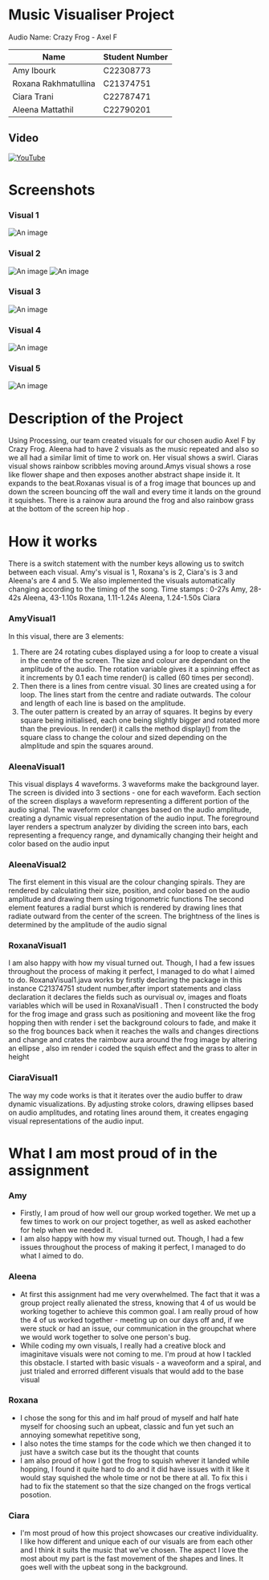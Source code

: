 # Music Visualiser Project

Audio Name: Crazy Frog - Axel F

| Name | Student Number |
|-----------|-----------|
|Amy Ibourk | C22308773 |
|Roxana Rakhmatullina | C21374751 |
|Ciara Trani | C22787471 |
|Aleena Mattathil | C22790201 |

## Video
[![YouTube](images/AleenaVisual2.png)](https://youtu.be/r7nN0u-_N_8)

# Screenshots
### Visual 1
![An image](images/AmyVisual.png)

### Visual 2
![An image](images/RoxanaVisual1-1.png)
![An image](images/RoxanaVisual1-2.png)

### Visual 3
![An image](images/CiaraVisual1-1.png)
### Visual 4
![An image](images/AleenaVisual2.png)

### Visual 5
![An image](images/AleenaVisual1.png)

# Description of the Project
Using Processing, our team created visuals for our chosen audio Axel F by Crazy Frog. Aleena had to have 2 visuals as the music repeated and also so we all had a similar limit of time to work on. Her visual shows a swirl. Ciaras visual shows rainbow scribbles moving around.Amys visual shows a rose like flower shape and then exposes another abstract shape inside it. It expands to the beat.Roxanas visual is of a frog image that bounces up and down the screen bouncing off the wall and every time it lands on the ground it squishes. There is a rainow aura around the frog and also rainbow grass at the bottom of the screen hip hop .

# How it works
There is a switch statement with the number keys allowing us to switch between each visual. Amy's visual is 1, Roxana's is 2, Ciara's is 3 and Aleena's are 4 and 5. We also implemented the visuals automatically changing according to the timing of the song. Time stamps : 0-27s Amy, 28-42s Aleena, 43-1.10s Roxana, 1.11-1.24s Aleena, 1.24-1.50s Ciara

### AmyVisual1
In this visual, there are 3 elements:
1. There are 24 rotating cubes displayed using a for loop to create a visual in the centre of the screen. The size and colour are dependant on the amplitude of the audio. The rotation variable gives it a spinning effect as it increments by 0.1 each time render() is called (60 times per second).
1. Then there is a lines from centre visual. 30 lines are created using a for loop. The lines start from the centre and radiate outwards. The colour and length of each line is based on the amplitude.
1. The outer pattern is created by an array of squares. It begins by every square being initialised, each one being slightly bigger and rotated more than the previous. In render() it calls the method display() from the square class to  change the colour and sized depending on the almplitude and spin the squares around.

### AleenaVisual1
This visual displays 4 waveforms. 
3 waveforms make the background layer. The screen is divided into 3 sections - one for each waveform. Each section of the screen displays a waveform representing a different portion of the audio signal. The waveform color changes based on the audio amplitude, creating a dynamic visual representation of the audio input. 
The foreground layer renders a spectrum analyzer by dividing the screen into bars, each representing a frequency range, and dynamically changing their height and color based on the audio input

### AleenaVisual2
The first element in this visual are the colour changing spirals. They are rendered by calculating their size, position, and color based on the audio amplitude and drawing them using trigonometric functions
The second element features a radial burst which is rendered by drawing lines that radiate outward from the center of the screen. The brightness of the lines is determined by the amplitude of the audio signal

### RoxanaVisual1
I am also happy with how my visual turned out. Though, I had a few issues throughout the process of making it perfect, I managed to do what I aimed to do. RoxanaVisual1.java works by firstly declaring the package in this instance C21374751 student number,after import statements and class declaration it declares the fields such as ourvisual ov, images and floats variables which will be used in RoxanaVisual1 . Then I constructed the body for the frog image and grass such as positioning and moveent like the frog hopping then with render i set the background colours to fade, and make it so the frog bounces back when it reaches the walls and changes directions and change and crates the raimbow aura around the frog image by altering an ellipse , also im render i coded the squish effect and the grass to alter in height

### CiaraVisual1
The way my code works is that it iterates over the audio buffer to draw dynamic visualizations. By adjusting stroke colors, drawing ellipses based on audio amplitudes, and rotating lines around them, it creates engaging visual representations of the audio input.


# What I am most proud of in the assignment
### Amy
- Firstly, I am proud of how well our group worked together. We met up a few times to work on our project together, as well as asked eachother for help when we needed it.
- I am also happy with how my visual turned out. Though, I had a few issues throughout the process of making it perfect, I managed to do what I aimed to do.

### Aleena
- At first this assignment had me very overwhelmed. The fact that it was a group project really alienated the stress, knowing that 4 of us would be working together to achieve this common goal. I am really proud of how the 4 of us worked together - meeting up on our days off and, if we were stuck or had an issue, our communication in the groupchat where we would work together to solve one person's bug.
- While coding my own visuals, I really had a creative block and imaginitave visuals were not coming to me. I'm proud at how I tackled this obstacle. I started with basic visuals - a waveoform and a spiral, and just trialed and errorred different visuals that would add to the base visual
 
### Roxana
- I chose the song for this and im half proud of myself and half hate myself for choosing such an upbeat, classic and fun yet such an annoying somewhat repetitive song,
- I also notes the time stamps for the code which we then changed it to just have a switch case but its the thought that counts
- I am also proud of how I got the frog to squish whever it landed while hopping, I found it quite hard to do and it did have issues with it like it would stay squished the whole time or not be there at all. To fix this i had to fix the statement so that the size changed on the frogs vertical posotion.

### Ciara
- I'm most proud of how this project showcases our creative individuality. I like how different and unique each of our visuals are from each other and I think it suits the music that we've chosen. The aspect I love the most about my part is the fast movement of the shapes and lines. It goes well with the upbeat song in the background.

